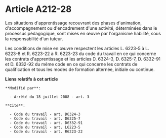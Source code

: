 # Article A212-28

Les situations d'apprentissage recouvrant des phases d'animation, d'accompagnement ou d'encadrement d'une activité,
déterminées dans le processus pédagogique, sont mises en œuvre par l'organisme habilité, sous la responsabilité d'un tuteur. 

Les conditions de mise en œuvre respectent les articles L. 6223-5 à L. 6223-8 et R. 6223-22 à R. 6223-23 du code du travail
en ce qui concerne les contrats d'apprentissage et les articles D. 6324-3, D. 6325-7, D. 6332-91 et D. 6332-92 du même code
en ce qui concerne les contrats de qualification et tous les modes de formation alternée, initiale ou continue.

**Liens relatifs à cet article**

	**Modifié par**:

	  - Arrêté du 18 juillet 2008 - art. 3

	**Cite**:

	  - Code du travail - art. D6324-3
	  - Code du travail - art. D6325-7
	  - Code du travail - art. D6332-91
	  - Code du travail - art. L6223-5
	  - Code du travail - art. R6223-22
